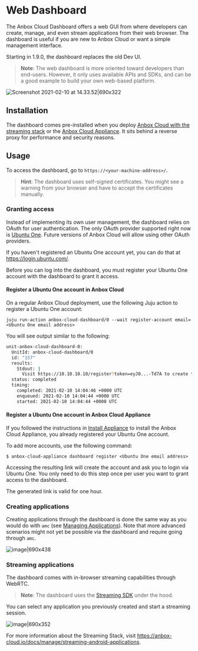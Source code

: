 # Web Dashboard

The Anbox Cloud Dashboard offers a web GUI from where developers can create, manage, and even stream applications from their web browser.
The dashboard is useful if you are new to Anbox Cloud or want a simple management interface.

Starting in 1.9.0, the dashboard replaces the old Dev UI.

> **Note**: The web dashboard is more oriented toward developers than end-users. However, it only uses available APIs and SDKs, and can be a good example to build your own web-based platform.

![Screenshot 2021-02-10 at 14.33.52|690x322](upload://azCr6HYSx9mJZ82K2CPdTb3IS34.png) 

## Installation

The dashboard comes pre-installed when you deploy [Anbox Cloud with the streaming stack](https://discourse.ubuntu.com/t/install-anbox-cloud/17744) or the [Anbox Cloud Appliance](https://discourse.ubuntu.com/t/install-appliance/22681). It sits behind a reverse proxy for performance and security reasons.

## Usage

To access the dashboard, go to `https://<your-machine-address>/`.

> **Hint**: The dashboard uses self-signed certificates. You might see a warning from your browser and have to accept the certificates manually.

### Granting access

Instead of implementing its own user management, the dashboard relies on OAuth for user authentication. The only OAuth provider supported right now is [Ubuntu One](https://login.ubuntu.com/). Future versions of Anbox Cloud will allow using other OAuth providers.

If you haven't registered an Ubuntu One account yet, you can do that at https://login.ubuntu.com/.

Before you can log into the dashboard, you must register your Ubuntu One account with the dashboard to grant it access. 

#### Register a Ubuntu One account in Anbox Cloud

On a regular Anbox Cloud deployment, use the following Juju action to register a Ubuntu One account:

    juju run-action anbox-cloud-dashboard/0 --wait register-account email=<Ubuntu One email address>

You will see output similar to the following:

```sh
unit-anbox-cloud-dashboard-0:
  UnitId: anbox-cloud-dashboard/0
  id: "157"
  results:
    Stdout: |
      Visit https://10.10.10.10/register?token=eyJ0...-Td7A to create the new user
  status: completed
  timing:
    completed: 2021-02-10 14:04:46 +0000 UTC
    enqueued: 2021-02-10 14:04:44 +0000 UTC
    started: 2021-02-10 14:04:44 +0000 UTC
```

#### Register a Ubuntu One account in Anbox Cloud Appliance

If you followed the instructions in [Install Appliance](https://anbox-cloud.io/docs/install-appliance) to install the Anbox Cloud Appliance, you already registered your Ubuntu One account.

To add more accounts, use the following command:

    $ anbox-cloud-appliance dashboard register <Ubuntu One email address>

Accessing the resulting link will create the account and ask you to login via Ubuntu One. You only need to do this step once per user you want to grant access to the dashboard.

The generated link is valid for one hour.

### Creating applications

Creating applications through the dashboard is done the same way as you would do with `amc` (see [Managing Applications](https://anbox-cloud.io/docs/manage/managing-applications)).
Note that more advanced scenarios might not yet be possible via the dashboard and require going through `amc`.

![image|690x438](upload://9fPqr5DXciTsKy8bw90FzBxguZH.png)

### Streaming applications

The dashboard comes with in-browser streaming capabilities through WebRTC.

> **Note**: The dashboard uses the [Streaming SDK](https://anbox-cloud.io/docs/usage/usecase-streaming-sdk) under the hood.

You can select any application you previously created and start a streaming session.

![image|690x352](upload://l2azfsITC0bCjN9D0Xe2IRIEQOI.png) 

For more information about the Streaming Stack, visit https://anbox-cloud.io/docs/manage/streaming-android-applications.
